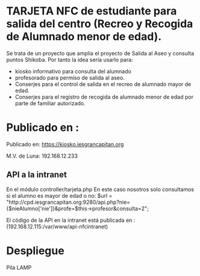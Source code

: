 # TARJETA NFC de estudiante para salida del centro (Recreo y Recogida de Alumnado menor de edad).
Se trata de un proyecto que amplia  el proyecto de Salida al Aseo y consulta puntos Shikoba.
Por tanto la idea sería usarlo para: 
- kiosko informativo para consulta del alumnado
- profesorado para permiso de salida al aseo.
- Conserjes para el control de salida en el recreo de alumnado mayor de edad.
- Conserjes para el registro de recogida de alumnado menor de edad por parte de familiar autorizado.

# Publicado en :
Publicado en: https://kiosko.iesgrancapitan.org

M.V. de Luna: 192.168.12.233


## API a la intranet
En el módulo controller/tarjeta.php
En este caso nosotros solo consultamos si el alumno es mayor de edad o no:
$url = "http://cpd.iesgrancapitan.org:9280/api.php?nie={$nieAlumno['nie']}&profe=$this->profesor&consulta=2";


El código de la API en  la intranet está publicada en  : (192.168.12.115:/var/www/api-nfcintranet)


# Despliegue
Pila  LAMP


